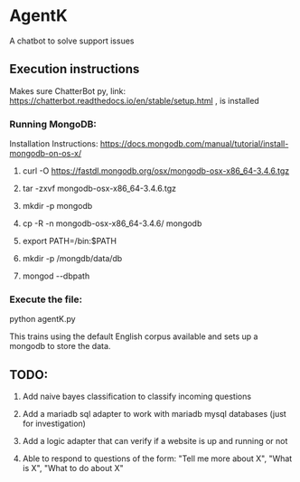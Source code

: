 # AgentK
A chatbot to solve support issues

## Execution instructions
Makes sure ChatterBot py, link: https://chatterbot.readthedocs.io/en/stable/setup.html , is installed

### Running MongoDB:
Installation Instructions: https://docs.mongodb.com/manual/tutorial/install-mongodb-on-os-x/

1. curl -O https://fastdl.mongodb.org/osx/mongodb-osx-x86_64-3.4.6.tgz

2. tar -zxvf mongodb-osx-x86_64-3.4.6.tgz

3. mkdir -p mongodb

4. cp -R -n mongodb-osx-x86_64-3.4.6/ mongodb

5. export PATH=<mongodb-install-directory>/bin:$PATH

6. mkdir -p /mongdb/data/db

7. mongod --dbpath <path to data directory>

### Execute the file:
python agentK.py

This trains using the default English corpus available and sets up a mongodb to store the data.

## TODO:
1. Add naive bayes classification to classify incoming questions

2. Add a mariadb sql adapter to work with mariadb mysql databases (just for investigation)

3. Add a logic adapter that can verify if a website is up and running or not

4. Able to respond to questions of the form: "Tell me more about X", "What is X", "What to do about X" 
